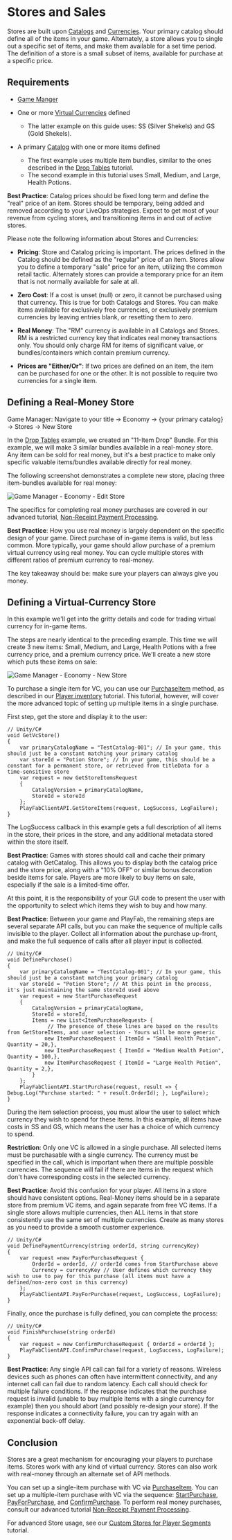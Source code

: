 # Stores and Sales

Stores are built upon [Catalogs](../items/catalogs.md) and [Currencies](../economy/currencies.md). Your primary catalog should define all of the items in your game. Alternately, a store allows you to single out a specific set of items, and make them available for a set time period. The definition of a store is a small subset of items, available for purchase at a specific price.

## Requirements

- [Game Manger](../../config/gamemanager/game-manager-tour.md)
- One or more [Virtual Currencies](../economy/currencies.md) defined
  - The latter example on this guide uses: SS (Silver Shekels) and GS (Gold Shekels).

- A primary [Catalog](../items/catalogs.md) with one or more items defined
  - The first example uses multiple item bundles, similar to the ones described in the [Drop Tables](../items/drop-tables.md) tutorial.
  - The second example in this tutorial uses Small, Medium, and Large, Health Potions.

**Best Practice**: Catalog prices should be fixed long term and define the "real" price of an item. Stores should be temporary, being added and removed according to your LiveOps strategies. Expect to get most of your revenue from cycling stores, and transitioning items in and out of active stores.

Please note the following information about Stores and Currencies: 

- **Pricing**: Store and Catalog pricing is important. The prices defined in the Catalog should be defined as the "regular" price of an item. Stores allow you to define a temporary "sale" price for an item, utilizing the common retail tactic. Alternately stores can provide a temporary price for an item that is not normally available for sale at all.

- **Zero Cost**: If a cost is unset (null) or zero, it cannot be purchased using that currency. This is true for both Catalogs and Stores. You can make items available for exclusively free currencies, or exclusively premium currencies by leaving entries blank, or resetting them to zero.

- **Real Money**: The "RM" currency is available in all Catalogs and Stores.  RM is a restricted currency key that indicates real money transactions only. You should only charge RM for items of significant value, or bundles/containers which contain premium currency.

- **Prices are "Either/Or"**: If two prices are defined on an item, the item can be purchased for one or the other. It is not possible to require two currencies for a single item.

## Defining a Real-Money Store

Game Manager: Navigate to your title -> Economy -> {your primary catalog} -> Stores -> New Store

In the [Drop Tables](../items/drop-tables.md) example, we created an "11-Item Drop" Bundle. For this example, we will make 3 similar bundles available in a real-money store. Any item can be sold for real money, but it's a best practice to make only specific valuable items/bundles available directly for real money.

The following screenshot demonstrates a complete new store, placing three item-bundles available for real money:

![Game Manager - Economy - Edit Store](media/tutorials/game-manager-economy-edit-store.png)  

The specifics for completing real money purchases are covered in our advanced tutorial, [Non-Receipt Payment Processing](../economy/non-receipt-payment-processing.md).

**Best Practice**: How you use real money is largely dependent on the specific design of your game. Direct purchase of in-game items is valid, but less common. More typically, your game should allow purchase of a premium virtual currency using real money. You can cycle multiple stores with different ratios of premium currency to real-money.

The key takeaway should be: make sure your players can always give you money.

## Defining a Virtual-Currency Store

In this example we'll get into the gritty details and code for trading virtual currency for in-game items.

The steps are nearly identical to the preceding example.  This time we will create 3 new items: Small, Medium, and Large, Health Potions with a free currency price, and a premium currency price. We'll create a new store which puts these items on sale:

![Game Manager - Economy - New Store](media/tutorials/game-manager-economy-new-store.png)  

To purchase a single item for VC, you can use our [PurchaseItem](https://api.playfab.com/documentation/client/method/PurchaseItem) method, as described in our [Player inventory](../../data/playerdata/player-inventory.md) tutorial. This tutorial, however, will cover the more advanced topic of setting up multiple items in a single purchase.

First step, get the store and display it to the user:

```chsarp
// Unity/C#
void GetVcStore()
{
    var primaryCatalogName = "TestCatalog-001"; // In your game, this should just be a constant matching your primary catalog
    var storeId = "Potion Store"; // In your game, this should be a constant for a permanent store, or retrieved from titleData for a time-sensitive store
    var request = new GetStoreItemsRequest
    {
        CatalogVersion = primaryCatalogName,
        StoreId = storeId
    };
    PlayFabClientAPI.GetStoreItems(request, LogSuccess, LogFailure);
}
```

The LogSuccess callback in this example gets a full description of all items in the store, their prices in the store, and any additional metadata stored within the store itself.

**Best Practice**: Games with stores should call and cache their primary catalog with GetCatalog. This allows you to display both the catalog price and the store price, along with a "10% OFF" or similar bonus decoration beside items for sale. Players are more likely to buy items on sale, especially if the sale is a limited-time offer.

At this point, it is the responsibility of your GUI code to present the user with the opportunity to select which items they wish to buy and how many.

**Best Practice**: Between your game and PlayFab, the remaining steps are several separate API calls, but you can make the sequence of multiple calls invisible to the player. Collect all information about the purchase up-front, and make the full sequence of calls after all player input is collected.

```chsarp
// Unity/C#
void DefinePurchase()
{
    var primaryCatalogName = "TestCatalog-001"; // In your game, this should just be a constant matching your primary catalog
    var storeId = "Potion Store"; // At this point in the process, it's just maintaining the same storeId used above
    var request = new StartPurchaseRequest
    {
        CatalogVersion = primaryCatalogName,
        StoreId = storeId,
        Items = new List<ItemPurchaseRequest> {
             // The presence of these lines are based on the results from GetStoreItems, and user selection - Yours will be more generic
            new ItemPurchaseRequest { ItemId = "Small Health Potion", Quantity = 20,}, 
            new ItemPurchaseRequest { ItemId = "Medium Health Potion", Quantity = 100,},
            new ItemPurchaseRequest { ItemId = "Large Health Potion", Quantity = 2,},
        }
    };
    PlayFabClientAPI.StartPurchase(request, result => { Debug.Log("Purchase started: " + result.OrderId); }, LogFailure);
}
```

During the item selection process, you must allow the user to select which currency they wish to spend for these items. In this example, all items have costs in SS and GS, which means the user has a choice of which currency to spend.

**Restriction**: Only one VC is allowed in a single purchase. All selected items must be purchasable with a single currency. The currency must be specified in the call, which is important when there are multiple possible currencies. The sequence will fail if there are items in the request which don't have corresponding costs in the selected currency.

**Best Practice**: Avoid this confusion for your player. All items in a store should have consistent options. Real-Money items should be in a separate store from premium VC items, and again separate from free VC items. If a single store allows multiple currencies, then ALL items in that store consistently use the same set of multiple currencies. Create as many stores as you need to provide a smooth customer experience.

```chsarp
// Unity/C#
void DefinePaymentCurrency(string orderId, string currencyKey)
{
    var request =new PayForPurchaseRequest {
        OrderId = orderId, // orderId comes from StartPurchase above
        Currency = currencyKey // User defines which currency they wish to use to pay for this purchase (all items must have a defined/non-zero cost in this currency)
    };
    PlayFabClientAPI.PayForPurchase(request, LogSuccess, LogFailure);
}
```

Finally, once the purchase is fully defined, you can complete the process:

```chsarp
// Unity/C#
void FinishPurchase(string orderId)
{
    var request = new ConfirmPurchaseRequest { OrderId = orderId };
    PlayFabClientAPI.ConfirmPurchase(request, LogSuccess, LogFailure);
}
```

**Best Practice**: Any single API call can fail for a variety of reasons. Wireless devices such as phones can often have intermittent connectivity, and any internet call can fail due to random latency. Each call should check for multiple failure conditions. If the response indicates that the purchase request is invalid (unable to buy multiple items with a single currency for example) then you should abort (and possibly re-design your store). If the response indicates a connectivity failure, you can try again with an exponential back-off delay.

## Conclusion

Stores are a great mechanism for encouraging your players to purchase items. Stores work with any kind of virtual currency. Stores can also work with real-money through an alternate set of API methods.

You can set up a single-item purchase with VC via [PurchaseItem](https://api.playfab.com/documentation/client/method/PurchaseItem). You can set up a multiple-item purchase with VC via the sequence: [StartPurchase](https://api.playfab.com/documentation/client/method/StartPurchase), [PayForPurchase](https://api.playfab.com/documentation/client/method/PayForPurchase), and [ConfirmPurchase](https://api.playfab.com/documentation/client/method/ConfirmPurchase). To perform real money purchases, consult our advanced tutorial [Non-Receipt Payment Processing](../economy/non-receipt-payment-processing.md).

For advanced Store usage, see our [Custom Stores for Player Segments](../../commerce/stores/custom-stores-for-player-segments.md) tutorial.
